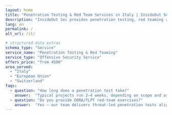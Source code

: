 ```yaml
---
layout: home
title: "Penetration Testing & Red Team Services in Italy | InsideOut Sec"
description: "InsideOut Sec provides penetration testing, red teaming and DORA/TLPT-compliant offensive-security services for organisations in Italy and across Europe."
lang: en
permalink: /
alt_url: /it/

# structured-data extras
schema_type: "Service"
service_name: "Penetration Testing & Red Teaming"
service_type: "Offensive Security Service"
offers_price: "from 4500"
area_served:
  - "Italy"
  - "European Union"
  - "Switzerland"
faqs:
  - question: "How long does a penetration test take?"
    answer:  "Typical projects run 2–4 weeks, depending on scope and asset count."
  - question: "Do you provide DORA/TLPT red-team exercises?"
    answer:  "Yes – our team delivers threat-led penetration tests aligned with TIBER-EU and forthcoming DORA guidance."
---
```

